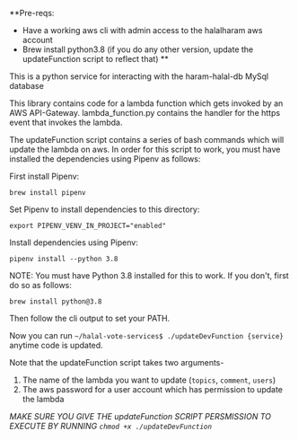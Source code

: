 **Pre-reqs: 
* Have a working aws cli with admin access to the halalharam aws account
* Brew install python3.8 (if you do any other version, update the updateFunction script to reflect that)
**

This is a python service for interacting with the haram-halal-db MySql database

This library contains code for a lambda function which gets invoked by an AWS API-Gateway. lambda_function.py contains the handler for the https event that invokes the lambda.

The updateFunction script contains a series of bash commands which will update the lambda on aws. In order for this script to work, you must have installed the dependencies using Pipenv as follows:

First install Pipenv:

`brew install pipenv`

Set Pipenv to install dependencies to this directory:

`export PIPENV_VENV_IN_PROJECT="enabled"`

Install dependencies using Pipenv:

`pipenv install --python 3.8`

NOTE: You must have Python 3.8 installed for this to work. If you don't, first do so as follows:

`brew install python@3.8`

Then follow the cli output to set your PATH.

Now you can run `~/halal-vote-services$ ./updateDevFunction {service}` anytime code is updated.

Note that the updateFunction script takes two arguments- 
1) The name of the lambda you want to update (`topics`, `comment`, `users`)
2) The aws password for a user account which has permission to update the lambda

*MAKE SURE YOU GIVE THE updateFunction SCRIPT PERSMISSION TO EXECUTE BY RUNNING `chmod +x ./updateDevFunction`*